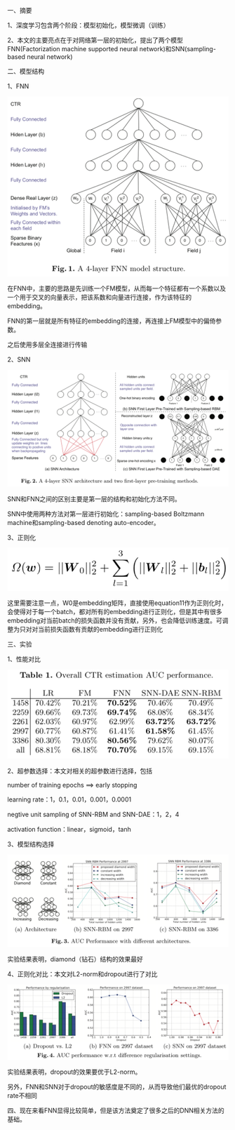 一、摘要

1、深度学习包含两个阶段：模型初始化，模型微调（训练）

2、本文的主要亮点在于对网络第一层的初始化，提出了两个模型FNN(Factorization machine supported neural network)和SNN(sampling-based neural network)



二、模型结构

1、FNN

![image](https://github.com/shiyanwudi922/paper_summary/blob/master/picture/FNN/figure1.png)

在FNN中，主要的思路是先训练一个FM模型，从而每一个特征都有一个系数以及一个用于交叉的向量表示，把该系数和向量进行连接，作为该特征的embedding。

FNN的第一层就是所有特征的embedding的连接，再连接上FM模型中的偏倚参数。

之后使用多层全连接进行传输

2、SNN

![image](https://github.com/shiyanwudi922/paper_summary/blob/master/picture/FNN/figure2.png)

SNN和FNN之间的区别主要是第一层的结构和初始化方法不同。

SNN中使用两种方法对第一层进行初始化：sampling-based Boltzmann machine和sampling-based denoting auto-encoder。

3、正则化

![image](https://github.com/shiyanwudi922/paper_summary/blob/master/picture/FNN/equation11.png)

这里需要注意一点，W0是embedding矩阵，直接使用equation11作为正则化时，会使得对于每一个batch，都对所有的embedding进行正则化，但是其中有很多embedding对当前batch的损失函数并没有贡献，另外，也会降低训练速度。可调整为只对对当前损失函数有贡献的embedding进行正则化



三、实验

1、性能对比

![image](https://github.com/shiyanwudi922/paper_summary/blob/master/picture/FNN/table1.png)

2、超参数选择：本文对相关的超参数进行选择，包括

number of training epochs ==> early stopping

learning rate：1，0.1，0.01，0.001，0.0001

negtive unit sampling of SNN-RBM and SNN-DAE：1，2，4

activation function：linear，sigmoid，tanh

3、模型结构选择

![image](https://github.com/shiyanwudi922/paper_summary/blob/master/picture/FNN/figure3.png)

实验结果表明，diamond（钻石）结构的效果最好

4、正则化对比：本文对L2-norm和dropout进行了对比

![image](https://github.com/shiyanwudi922/paper_summary/blob/master/picture/FNN/figure4.png)

实验结果表明，dropout的效果要优于L2-norm。

另外，FNN和SNN对于dropout的敏感度是不同的，从而导致他们最优的dropout rate不相同



四、现在来看FNN显得比较简单，但是该方法奠定了很多之后的DNN相关方法的基础。